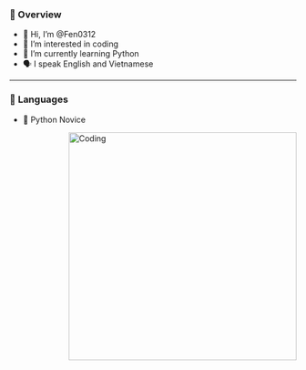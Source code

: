 ### **🔎 Overview**
- 👋 Hi, I’m @Fen0312
- 👀 I’m interested in coding
- 🌱 I’m currently learning Python
- 🗣 I speak English and Vietnamese
---
### 💼 **Languages**
- 🔰 Python Novice 
<img align="right" alt="Coding" width="400" src="[https://cdn.dribbble.com/users/116207...](https://encrypted-tbn0.gstatic.com/images?q=tbn:ANd9GcSccZBGvOxFDBJe8KAHagtVn3wH0udXlVNn_1gpSf4XBFimwsHeevhrTAlsdw6hOUrsMQA&usqp=CAU)https://encrypted-tbn0.gstatic.com/images?q=tbn:ANd9GcSccZBGvOxFDBJe8KAHagtVn3wH0udXlVNn_1gpSf4XBFimwsHeevhrTAlsdw6hOUrsMQA&usqp=CAU">

